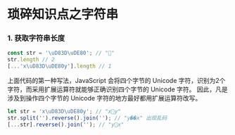 # 琐碎知识点之字符串

### 1. 获取字符串长度

``` javascript
const str = '\uD83D\uDE80'; // "🚀"
str.length // 2
[...'x\uD83D\uDE80y'].length // 1
```
上面代码的第一种写法，JavaScript 会将四个字节的 Unicode 字符，识别为2个字符，而采用扩展运算符就能够正确识别四个字节的 Unicode 字符。
因此，凡是涉及到操作四个字节的 Unicode 字符的地方最好都用扩展运算符改写。
``` javascript
let str = 'x\uD83D\uDE80y'; // "x🚀y"
str.split('').reverse().join(''); // "y��x" 出现乱码
[...str].reverse().join(''); // "y🚀x"
```
